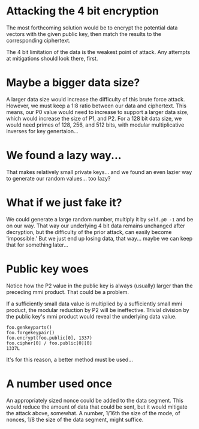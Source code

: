 # Attacking the 4 bit encryption
The most forthcoming solution would be to encrypt the potential data vectors with the given public key, then match the results to the corresponding ciphertext.

The 4 bit limitation of the data is the weakest point of attack. Any attempts at mitigations should look there, first.

# Maybe a bigger data size?
A larger data size would increase the difficulty of this brute force attack. However, we must keep a 1:8 ratio between our data and ciphertext. This means, our P0 value would need to increase to support a larger data size, which would increase the size of P1, and P2. For a 128 bit data size, we would need primes of 128, 256, and 512 bits, with modular multiplicative inverses for key genertaion...

# We found a lazy way...
That makes relatively small private keys... and we found an even lazier way to generate our random values... too lazy?

# What if we just fake it?
We could generate a large random number, multiply it by `self.p0 -1` and be on our way. That way our underlying 4 bit data remains unchanged after decryption, but the difficulty of the prior attack, can easily become 'impossible.' But we just end up losing data, that way... maybe we can keep that for something later...

# Public key woes
Notice how the P2 value in the public key is always (usually) larger than the preceding mmi product. That could be a problem.

If a sufficiently small data value is multiplied by a sufficiently small mmi product, the modular reduction by P2 will be ineffective. Trivial division by the public key's mmi product would reveal the underlying data value.

```foo = Triprime(512)
foo.genkeyparts()  
foo.forgekeypair()  
foo.encrypt(foo.public[0], 1337)  
foo.cipher[0] / foo.public[0][0]  
1337L
```

It's for this reason, a better method must be used...

# A number used once
An appropriately sized nonce could be added to the data segment. This would reduce the amount of data that could be sent, but it would mitigate the attack above, somewhat. A number, 1/16th the size of the mode, of nonces, 1/8 the size of the data segment, might suffice.
